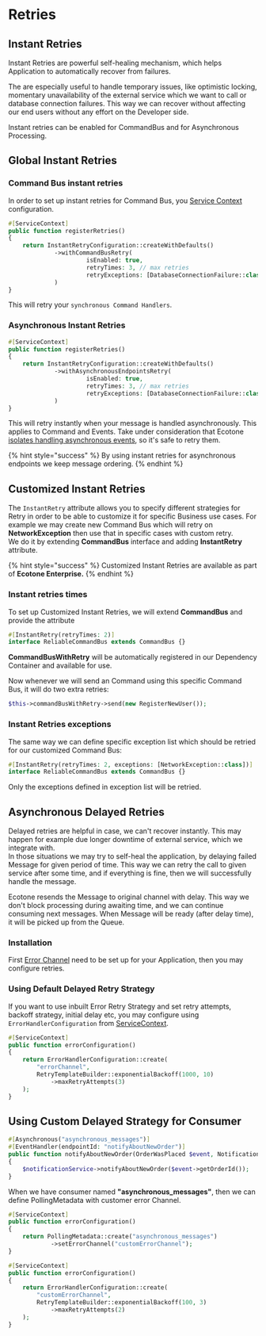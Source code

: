 # Retries

## Instant Retries

Instant Retries are powerful self-healing mechanism, which helps Application to automatically recover from failures.&#x20;

The are especially useful to handle temporary issues, like optimistic locking, momentary unavailability of the external service which we want to call or database connection failures. This way we can recover without affecting our end users without any effort on the Developer side.

Instant retries can be enabled for CommandBus and for Asynchronous Processing.

## Global Instant Retries

### Command Bus instant retries

In order to set up instant retries for Command Bus, you [Service Context](../../../messaging/service-application-configuration.md) configuration.

```php
#[ServiceContext]
public function registerRetries()
{
    return InstantRetryConfiguration::createWithDefaults()
             ->withCommandBusRetry(
                      isEnabled: true,
                      retryTimes: 3, // max retries
                      retryExceptions: [DatabaseConnectionFailure::class, OptimisticLockingException::class] // list of exceptions to be retried, leave empty if all should be retried
             )
}
```

This will retry your `synchronous Command Handlers`.

### Asynchronous Instant Retries

```php
#[ServiceContext]
public function registerRetries()
{
    return InstantRetryConfiguration::createWithDefaults()
             ->withAsynchronousEndpointsRetry(
                      isEnabled: true,
                      retryTimes: 3, // max retries
                      retryExceptions: [DatabaseConnectionFailure::class, OptimisticLockingException::class] // list of exceptions to be retried, leave empty if all should be retried
             )
}
```

This will retry instantly when your message is handled asynchronously. This applies to Command and Events. Take under consideration that Ecotone [isolates handling asynchronous events](broken-reference), so it's safe to retry them.

{% hint style="success" %}
By using instant retries for asynchronous endpoints we keep message ordering.&#x20;
{% endhint %}

## Customized Instant Retries

The `InstantRetry` attribute allows you to specify different strategies for Retry in order to be able to customize it for specific Business use cases. For example we may create new Command Bus which will retry on **NetworkException** then use that in specific cases with custom retry.\
We do it by extending **CommandBus** interface and adding **InstantRetry** attribute.

{% hint style="success" %}
Customized Instant Retries are available as part of **Ecotone Enterprise.**
{% endhint %}

### Instant retries times

To set up Customized Instant Retries, we will extend **CommandBus** and provide the attribute

```php
#[InstantRetry(retryTimes: 2)]
interface ReliableCommandBus extends CommandBus {}
```

**CommandBusWithRetry** will be automatically registered in our Dependency Container and available for use.&#x20;

Now whenever we will send an Command using this specific Command Bus, it will do two extra retries:

```php
$this->commandBusWithRetry->send(new RegisterNewUser());
```

### Instant Retries exceptions

The same way we can define specific exception list which should be retried for our customized Command Bus:

```php
#[InstantRetry(retryTimes: 2, exceptions: [NetworkException::class])]
interface ReliableCommandBus extends CommandBus {}
```

Only the exceptions defined in exception list will be retried.

## Asynchronous Delayed Retries

Delayed retries are helpful in case, we can't recover instantly. This may happen for example due longer downtime of external service, which we integrate with. \
In those situations we may try to self-heal the application, by delaying failed Message for given period of time. This way we can retry the call to given service after some time, and if everything is fine, then we will successfully handle the message.

Ecotone resends the Message to original channel with delay. This way we don't block processing during awaiting time, and we can continue consuming next messages. When Message will be ready (after delay time), it will be picked up from the Queue.

### Installation

First [Error Channel](error-channel-and-dead-letter/#error-channel) need to be set up for your Application, then you may configure retries.

### Using Default Delayed Retry Strategy

If you want to use inbuilt Error Retry Strategy and set retry attempts, backoff strategy, initial delay etc, you may configure using `ErrorHandlerConfiguration` from [ServiceContext](../../../messaging/service-application-configuration.md).

```php
#[ServiceContext]
public function errorConfiguration()
{
    return ErrorHandlerConfiguration::create(
        "errorChannel",
        RetryTemplateBuilder::exponentialBackoff(1000, 10)
            ->maxRetryAttempts(3)
    );
}
```

## Using Custom Delayed Strategy for Consumer

```php
#[Asynchronous("asynchronous_messages")]
#[EventHandler(endpointId: "notifyAboutNewOrder")]
public function notifyAboutNewOrder(OrderWasPlaced $event, NotificationService $notificationService) : void
{
    $notificationService->notifyAboutNewOrder($event->getOrderId());
}
```

When we have consumer named **"asynchronous\_messages"**, then we can define PollingMetadata with customer error Channel.

```php
#[ServiceContext]
public function errorConfiguration()
{
    return PollingMetadata::create("asynchronous_messages")
            ->setErrorChannel("customErrorChannel");
}

#[ServiceContext]
public function errorConfiguration()
{
    return ErrorHandlerConfiguration::create(
        "customErrorChannel",
        RetryTemplateBuilder::exponentialBackoff(100, 3)
            ->maxRetryAttempts(2)
    );
}
```

